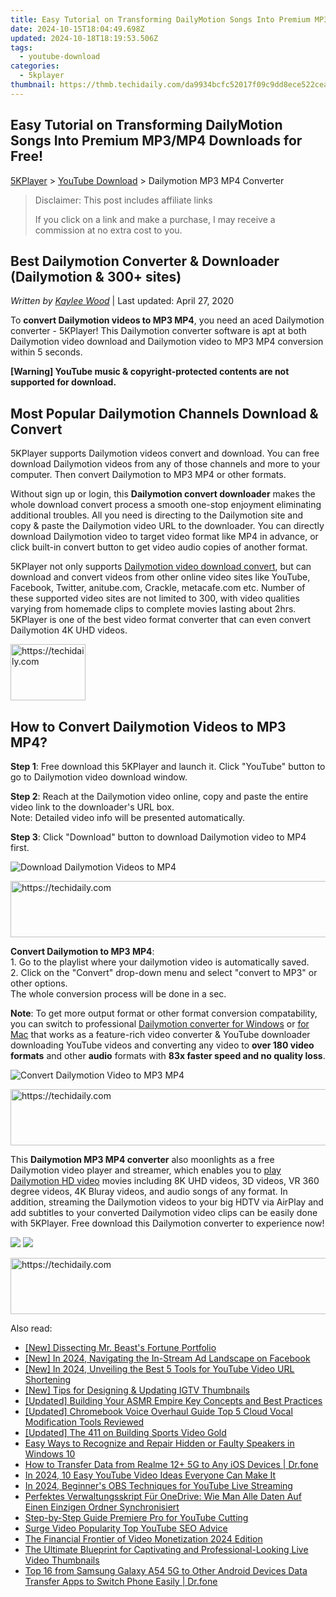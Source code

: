 ```yaml
---
title: Easy Tutorial on Transforming DailyMotion Songs Into Premium MP3/MP4 Downloads for Free!
date: 2024-10-15T18:04:49.698Z
updated: 2024-10-18T18:19:53.506Z
tags:
  - youtube-download
categories:
  - 5kplayer
thumbnail: https://thmb.techidaily.com/da9934bcfc52017f09c9dd8ece522ceaa1a0b25522700613f88aea37d088bc1d.jpg
---
```


## Easy Tutorial on Transforming DailyMotion Songs Into Premium MP3/MP4 Downloads for Free!

[5KPlayer](https://tools.techidaily.com/5kplayer/products/) \> [YouTube Download](https://tools.techidaily.com/5kplayer/youtube-download/) \> Dailymotion MP3 MP4 Converter

>  Disclaimer: This post includes affiliate links
>
>  If you click on a link and make a purchase, I may receive a commission at no extra cost to you.
>

## Best Dailymotion Converter & Downloader (Dailymotion & 300+ sites)

 _Written by [Kaylee Wood](https://www.quora.com/profile/Amanda-Hu-21)_ | Last updated: April 27, 2020 

To **convert Dailymotion videos to MP3 MP4**, you need an aced Dailymotion converter - 5KPlayer! This Dailymotion converter software is apt at both Dailymotion video download and Dailymotion video to MP3 MP4 conversion within 5 seconds. 

**\[Warning\] YouTube music & copyright-protected contents are not supported for download.**

## Most Popular Dailymotion Channels Download & Convert

5KPlayer supports Dailymotion videos convert and download. You can free download Dailymotion videos from any of those channels and more to your computer. Then convert Dailymotion to MP3 MP4 or other formats. 

Without sign up or login, this **Dailymotion convert downloader** makes the whole download convert process a smooth one-stop enjoyment eliminating additional troubles. All you need is directing to the Dailymotion site and copy & paste the Dailymotion video URL to the downloader. You can directly download Dailymotion video to target video format like MP4 in advance, or click built-in convert button to get video audio copies of another format.

5KPlayer not only supports [Dailymotion video download convert](https://tools.techidaily.com/5kplayer/youtube-download/), but can download and convert videos from other online video sites like YouTube, Facebook, Twitter, anitube.com, Crackle, metacafe.com etc. Number of these supported video sites are not limited to 300, with video qualities varying from homemade clips to complete movies lasting about 2hrs. 5KPlayer is one of the best video format converter that can even convert Dailymotion 4K UHD videos. 

<!-- affiliate ads begin -->
<a href="https://aligracehair.sjv.io/c/5597632/2135406/19272" target="_top" id="2135406">
  <img src="//a.impactradius-go.com/display-ad/19272-2135406" border="0" alt="https://techidaily.com" width="120" height="90"/>
</a>
<img height="0" width="0" src="https://aligracehair.sjv.io/i/5597632/2135406/19272" style="position:absolute;visibility:hidden;" border="0" />
<!-- affiliate ads end -->

## How to Convert Dailymotion Videos to MP3 MP4?

**Step 1**: Free download this 5KPlayer and launch it. Click "YouTube" button to go to Dailymotion video download window. 

**Step 2**: Reach at the Dailymotion video online, copy and paste the entire video link to the downloader's URL box.  
 Note: Detailed video info will be presented automatically.

**Step 3**: Click "Download" button to download Dailymotion video to MP4 first. 

![Download Dailymotion Videos to MP4](https://www.5kplayer.com/youtube-download/img/wz-0113-download-music-mp3.jpg) 

<!-- affiliate ads begin -->
<a href="https://aligracehair.sjv.io/c/5597632/1948881/19272" target="_top" id="1948881">
  <img src="//a.impactradius-go.com/display-ad/19272-1948881" border="0" alt="https://techidaily.com" width="728" height="90"/>
</a>
<img height="0" width="0" src="https://aligracehair.sjv.io/i/5597632/1948881/19272" style="position:absolute;visibility:hidden;" border="0" />
<!-- affiliate ads end -->

**Convert Dailymotion to MP3 MP4**:   
 1\. Go to the playlist where your dailymotion video is automatically saved.  
 2\. Click on the "Convert" drop-down menu and select "convert to MP3" or other options.  
 The whole conversion process will be done in a sec.

**Note**: To get more output format or other format conversion compatability, you can switch to professional [Dailymotion converter for Windows](https://tools.techidaily.com/5kplayer/products/) or [for Mac](https://tools.techidaily.com/5kplayer/products/) that works as a feature-rich video converter & YouTube downloader downloading YouTube videos and converting any video to **over 180 video formats** and other **audio** formats with **83x faster speed and no quality loss**.

![Convert Dailymotion Video to MP3 MP4](https://www.5kplayer.com/youtube-download/img/5kp-youtube-xys-020402.jpg) 

<!-- affiliate ads begin -->
<a href="https://ephamedtechinc.pxf.io/c/5597632/2137223/26400" target="_top" id="2137223">
  <img src="//a.impactradius-go.com/display-ad/26400-2137223" border="0" alt="https://techidaily.com" width="728" height="90"/>
</a>
<img height="0" width="0" src="https://ephamedtechinc.pxf.io/i/5597632/2137223/26400" style="position:absolute;visibility:hidden;" border="0" />
<!-- affiliate ads end -->

This **Dailymotion MP3 MP4 converter** also moonlights as a free Dailymotion video player and streamer, which enables you to [play Dailymotion HD video](https://tools.techidaily.com/5kplayer/video-music-player/) movies including 8K UHD videos, 3D videos, VR 360 degree videos, 4K Bluray videos, and audio songs of any format. In addition, streaming the Dailymotion videos to your big HDTV via AirPlay and add subtitles to your converted Dailymotion video clips can be easily done with 5KPlayer. Free download this Dailymotion converter to experience now!

[![](https://www.5kplayer.com/youtube-download/../button/freedownwhitewin.png)](https://tools.techidaily.com/5kplayer/products/) [![](https://www.5kplayer.com/youtube-download/../button/freedownbackmac.png)](https://tools.techidaily.com/5kplayer/products/)

<!-- affiliate ads begin -->
<a href="https://ephamedtechinc.pxf.io/c/5597632/2136617/26400" target="_top" id="2136617">
  <img src="//a.impactradius-go.com/display-ad/26400-2136617" border="0" alt="https://techidaily.com" width="728" height="90"/>
</a>
<img height="0" width="0" src="https://ephamedtechinc.pxf.io/i/5597632/2136617/26400" style="position:absolute;visibility:hidden;" border="0" />
<!-- affiliate ads end -->

<ins class="adsbygoogle"
     style="display:block"
     data-ad-format="autorelaxed"
     data-ad-client="ca-pub-7571918770474297"
     data-ad-slot="1223367746"></ins>

<ins class="adsbygoogle"
     style="display:block"
     data-ad-client="ca-pub-7571918770474297"
     data-ad-slot="8358498916"
     data-ad-format="auto"
     data-full-width-responsive="true"></ins>

<span class="atpl-alsoreadstyle">Also read:</span>
<div><ul>
<li><a href="https://youtube-video-recordings.techidaily.com/new-dissecting-mr-beasts-fortune-portfolio/"><u>[New] Dissecting Mr. Beast's Fortune Portfolio</u></a></li>
<li><a href="https://facebook-video-content.techidaily.com/new-in-2024-navigating-the-in-stream-ad-landscape-on-facebook/"><u>[New] In 2024, Navigating the In-Stream Ad Landscape on Facebook</u></a></li>
<li><a href="https://youtube-data.techidaily.com/n-2024-unveiling-the-best-5-tools-for-youtube-video-url-shortening/"><u>[New] In 2024, Unveiling the Best 5 Tools for YouTube Video URL Shortening</u></a></li>
<li><a href="https://instagram-videos.techidaily.com/new-tips-for-designing-and-updating-igtv-thumbnails/"><u>[New] Tips for Designing & Updating IGTV Thumbnails</u></a></li>
<li><a href="https://youtube-video-recordings.techidaily.com/updated-building-your-asmr-empire-key-concepts-and-best-practices/"><u>[Updated] Building Your ASMR Empire Key Concepts and Best Practices</u></a></li>
<li><a href="https://article-helps.techidaily.com/updated-chromebook-voice-overhaul-guide-top-5-cloud-vocal-modification-tools-reviewed/"><u>[Updated] Chromebook Voice Overhaul Guide Top 5 Cloud Vocal Modification Tools Reviewed</u></a></li>
<li><a href="https://facebook-record-videos.techidaily.com/updated-the-411-on-building-sports-video-gold/"><u>[Updated] The 411 on Building Sports Video Gold</u></a></li>
<li><a href="https://sound-issues.techidaily.com/easy-ways-to-recognize-and-repair-hidden-or-faulty-speakers-in-windows-10/"><u>Easy Ways to Recognize and Repair Hidden or Faulty Speakers in Windows 10</u></a></li>
<li><a href="https://android-transfer.techidaily.com/how-to-transfer-data-from-realme-12plus-5g-to-any-ios-devices-drfone-by-drfone-transfer-from-android-transfer-from-android/"><u>How to Transfer Data from Realme 12+ 5G to Any iOS Devices | Dr.fone</u></a></li>
<li><a href="https://youtube-video-recordings.techidaily.com/in-2024-10-easy-youtube-video-ideas-everyone-can-make-it/"><u>In 2024, 10 Easy YouTube Video Ideas Everyone Can Make It</u></a></li>
<li><a href="https://youtube-video-recordings.techidaily.com/in-2024-beginners-obs-techniques-for-youtube-live-streaming/"><u>In 2024, Beginner's OBS Techniques for YouTube Live Streaming</u></a></li>
<li><a href="https://win-webster.techidaily.com/perfektes-verwaltungsskript-fur-onedrive-wie-man-alle-daten-auf-einen-einzigen-ordner-synchronisiert/"><u>Perfektes Verwaltungsskript Für OneDrive: Wie Man Alle Daten Auf Einen Einzigen Ordner Synchronisiert</u></a></li>
<li><a href="https://youtube-video-recordings.techidaily.com/step-by-step-guide-premiere-pro-for-youtube-cutting/"><u>Step-by-Step Guide Premiere Pro for YouTube Cutting</u></a></li>
<li><a href="https://youtube-video-recordings.techidaily.com/surge-video-popularity-top-youtube-seo-advice/"><u>Surge Video Popularity Top YouTube SEO Advice</u></a></li>
<li><a href="https://youtube-video-recordings.techidaily.com/the-financial-frontier-of-video-monetization-2024-edition/"><u>The Financial Frontier of Video Monetization 2024 Edition</u></a></li>
<li><a href="https://youtube-video-recordings.techidaily.com/the-ultimate-blueprint-for-captivating-and-professional-looking-live-video-thumbnails/"><u>The Ultimate Blueprint for Captivating and Professional-Looking Live Video Thumbnails</u></a></li>
<li><a href="https://android-transfer.techidaily.com/top-16-from-samsung-galaxy-a54-5g-to-other-android-devices-data-transfer-apps-to-switch-phone-easily-drfone-by-drfone-transfer-from-android-transfer-from-android/"><u>Top 16 from Samsung Galaxy A54 5G to Other Android Devices Data Transfer Apps to Switch Phone Easily | Dr.fone</u></a></li>
</ul></div>

